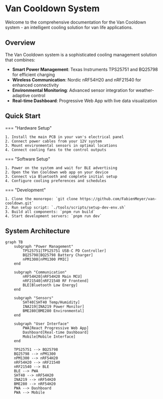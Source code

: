 # Van Cooldown System

Welcome to the comprehensive documentation for the Van Cooldown system - an intelligent cooling solution for van life applications.

## Overview

The Van Cooldown system is a sophisticated cooling management solution that combines:

- **Smart Power Management**: Texas Instruments TPS25751 and BQ25798 for efficient charging
- **Wireless Communication**: Nordic nRF54H20 and nRF21540 for enhanced connectivity  
- **Environmental Monitoring**: Advanced sensor integration for weather-adaptive control
- **Real-time Dashboard**: Progressive Web App with live data visualization

## Quick Start

=== "Hardware Setup"

    1. Install the main PCB in your van's electrical panel
    2. Connect power cables from your 12V system
    3. Mount environmental sensors in optimal locations
    4. Connect cooling fans to the control outputs

=== "Software Setup"

    1. Power on the system and wait for BLE advertising
    2. Open the Van Cooldown web app on your device
    3. Connect via Bluetooth and complete initial setup
    4. Configure cooling preferences and schedules

=== "Development"

    1. Clone the monorepo: `git clone https://github.com/FabienMeyer/van-cooldown.git`
    2. Run setup script: `./tools/scripts/setup-dev-env.sh`
    3. Build all components: `pnpm run build`
    4. Start development servers: `pnpm run dev`

## System Architecture

```mermaid
graph TB
    subgraph "Power Management"
        TPS25751[TPS25751 USB-C PD Controller]
        BQ25798[BQ25798 Battery Charger]
        nPM1300[nPM1300 PMIC]
    end
    
    subgraph "Communication"
        nRF54H20[nRF54H20 Main MCU]
        nRF21540[nRF21540 RF Frontend]
        BLE[Bluetooth Low Energy]
    end
    
    subgraph "Sensors"
        SHT40[SHT40 Temp/Humidity]
        INA219[INA219 Power Monitor]
        BME280[BME280 Environmental]
    end
    
    subgraph "User Interface"
        PWA[React Progressive Web App]
        Dashboard[Real-time Dashboard]
        Mobile[Mobile Interface]
    end
    
    TPS25751 --> BQ25798
    BQ25798 --> nPM1300
    nPM1300 --> nRF54H20
    nRF54H20 --> nRF21540
    nRF21540 --> BLE
    BLE --> PWA
    SHT40 --> nRF54H20
    INA219 --> nRF54H20
    BME280 --> nRF54H20
    PWA --> Dashboard
    PWA --> Mobile